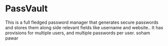 # PassVault
This is a full fledged password manager that generates secure passwords and stores them along side relevant fields like username and website.. It has provisions for multiple users, and multiple passwords per user.
soham pawar
